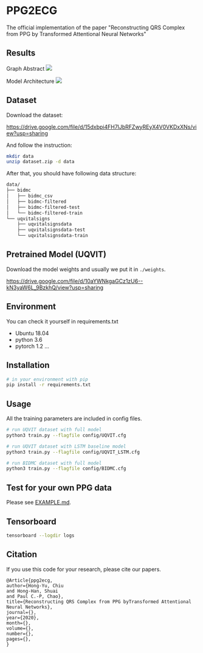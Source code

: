 # PPG2ECG
The official implementation of the paper "Reconstructing QRS Complex from PPG by Transformed Attentional Neural Networks"

## Results
Graph Abstract
![](doc/imgs/chiu1.png)

Model Architecture
![](doc/imgs/chiu2.png)

<!-- Reconstruction Visualization
![](doc/imgs/chiu4.png) -->

## Dataset
Download the dataset:

https://drive.google.com/file/d/15dxbpi4FH7lJbRFZwyREyX4V0VKDxXNs/view?usp=sharing

And follow the instruction:
```bash
mkdir data
unzip dataset.zip -d data
```

After that, you should have following data structure:
```bash
data/
├── bidmc
│   ├── bidmc_csv
│   ├── bidmc-filtered
│   ├── bidmc-filtered-test
│   └── bidmc-filtered-train
└── uqvitalsigns
    ├── uqvitalsignsdata
    ├── uqvitalsignsdata-test
    └── uqvitalsignsdata-train
```

## Pretrained Model (UQVIT)
Download the model weights and usually we put it in `./weights`.

https://drive.google.com/file/d/10aYWNkgaGCz1zU6--kN3yaW6L_9BzkhQ/view?usp=sharing

## Environment
You can check it yourself in requirements.txt
- Ubuntu 18.04
- python 3.6
- pytorch 1.2
...

## Installation
```bash
# in your environment with pip
pip install -r requirements.txt
```

## Usage
All the training parameters are included in config files.
```bash
# run UQVIT dataset with full model
python3 train.py --flagfile config/UQVIT.cfg

# run UQVIT dataset with LSTM baseline model
python3 train.py --flagfile config/UQVIT_LSTM.cfg

# run BIDMC dataset with full model
python3 train.py --flagfile config/BIDMC.cfg
```

## Test for your own PPG data
Please see [EXAMPLE.md](doc/imgs/EXAMPLE.md).

## Tensorboard
```bash
tensorboard --logdir logs
```

## Citation
If you use this code for your research, please cite our papers.
```
@Article{ppg2ecg,
author={Hong-Yu, Chiu
and Hong-Han, Shuai
and Paul C.-P, Chao},
title={Reconstructing QRS Complex from PPG byTransformed Attentional Neural Networks},
journal={},
year={2020},
month={},
volume={},
number={},
pages={},
}
```